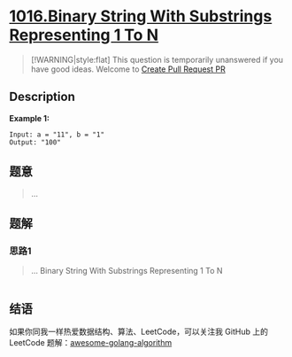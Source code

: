 # [1016.Binary String With Substrings Representing 1 To N][title]

> [!WARNING|style:flat]
> This question is temporarily unanswered if you have good ideas. Welcome to [Create Pull Request PR](https://github.com/Golang-Solutions/awesome-golang-algorithm)

## Description

**Example 1:**

```
Input: a = "11", b = "1"
Output: "100"
```

## 题意
> ...

## 题解

### 思路1
> ...
Binary String With Substrings Representing 1 To N
```go
```


## 结语

如果你同我一样热爱数据结构、算法、LeetCode，可以关注我 GitHub 上的 LeetCode 题解：[awesome-golang-algorithm][me]

[title]: https://leetcode.com/problems/binary-string-with-substrings-representing-1-to-n/
[me]: https://github.com/Golang-Solutions/awesome-golang-algorithm
